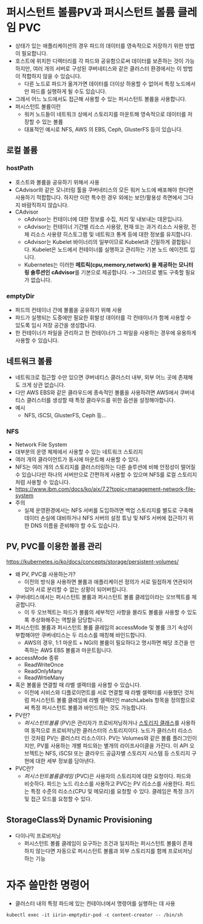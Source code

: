 # 퍼시스턴트 볼륨PV과 퍼시스턴트 볼륨 클레임 PVC
- 상태가 있는 애플리케이션의 경우 파드의 데이터를 영속적으로 저장하기 위한 방법이 필요합니다.
- 호스트에 위치한 디렉터리를 각 파드와 공유함으로써 데이터를 보존하는 것이 가능하지만, 여러 개의 서버로 구성된 쿠버네티스와 같은 클러스터 환경에서는 이 방법이 적합하지 않을 수 있습니다.
	- 다른 노드로 파드가 옮겨가면 데이터를 더이상 하용할 수 없어서 특정 노드에서만 파드를 실행하게 될 수도 있습니다.
- 그래서 어느 노드에서도 접근해 사용할 수 있는 퍼시스턴트 볼륨을 사용합니다.
- 퍼시스턴트 볼륨이란
	- 워커 노드들이 네트워크 상에서 스토리지를 마운트해 영속적으로 데이터를 저장할 수 있는 볼륨
	- 대표적인 예시로 NFS, AWS 의 EBS, Ceph, GlusterFS 등이 있습니다.

## 로컬 볼륨
### hostPath
- 호스트와 볼륨을 공유하기 위해서 사용
- CAdvisor와 같은 모니터링 툴을 쿠버네티스의 모든 워커 노드에 배포해야 한다면 사용하기 적합합니다. 하지만 이런 특수한 경우 외에는 보안/활용성 측면에서 그다지 바람직하지 않습니다.
- CAdvisor
	- cAdvisor는 컨테이너에 대한 정보를 수집, 처리 및 내보내는 데몬입니다.
	- cAdvisor는 컨테이너 기간별 리소스 사용량, 현재 또는 과거 리소스 사용량, 전체 리소스 사용량 히스토그램 및 네트워크 통계 등에 대한 정보를 유지합니다.
	- cAdvisor는 Kubelet 바이너리의 일부이므로 Kubelet과 긴밀하게 결합됩니다. Kubelet은 노드에서 컨테이너를 실행하고 관리하는 기본 노드 에이전트 입니다.
	- Kubernetes는 이러한 **메트릭(cpu,memory,network) 을 제공하는 모니터링 솔루션인** **cAdvisor**를 기본으로 제공합니다. -> 그러므로 별도 구축할 필요가 없습니다.

### emptyDir
- 파드의 컨테이너 간에 볼륨을 공유하기 위해 사용
- 파드가 실행되는 도중에만 필요한 휘발성 데이터를 각 컨테이너가 함께 사용할 수 있도록 임시 저장 공간을 생성합니다.
- 한 컨테이너가 파일을 관리하고 한 컨테이너가 그 파일을 사용하는 경우에 유용하게 사용할 수 있습니다.

## 네트워크 볼륨
- 네트워크로 접근할 수만 있으면 쿠버네티스 클러스터 내부, 외부 어느 곳에 존재해도 크게 상관 없습니다.
- 다만 AWS EBS와 같은 클라우드에 종속적인 볼륨을 사용하려면 AWS에서 쿠버네티스 클러스터를 생성할 때 특정 클라우드를 위한 옵션을 설정해야합니다.
- 예시
	- NFS, iSCSI, GlusterFS, Ceph 등...

### NFS
- Network File System
- 대부분의 운영 체제에서 사용할 수 있는 네트워크 스토리지
- 여러 개의 클라이언트가 동시에 마운트해 사용할 수 있다.
- NFS는 여러 개의 스토리지를 클러스터링하는 다른 솔루션에 비해 안정성이 떨어질 수 있습니다만 하나의 서버만으로 간편하게 사용할 수 있으며 NFS를 로컬 스토리지처럼 사용할 수 있습니다.
- https://www.ibm.com/docs/ko/aix/7.2?topic=management-network-file-system
- 주의
	- 실제 운영환경에서는 NFS 서버를 도입하려면 백업 스토리지를 별도로 구축해 데이터 손실에 대비하거나 NFS 서버의 설정 튜닝 및 NFS 서버에 접근하기 위한 DNS 이름을 준비해야 할 수도 있습니다.

## PV, PVC를 이용한 볼륨 관리
https://kubernetes.io/ko/docs/concepts/storage/persistent-volumes/
- 왜 PV, PVC를 사용하는가?
	- 이전의 방식을 사용하면 볼륨과 애플리케이션 정의가 서로 밀접하게 연관되어 있어 서로 분리할 수 없는 상황이 되어버립니다.
- 쿠버네티스에서는 퍼시스턴트 볼륨과 퍼시스턴트 볼륨 클레임이라는 오브젝트를 제공합니다.
	- 이 두 오브젝트는 파드가 볼륨의 세부적인 사항을 몰라도 볼륨을 사용할 수 있도록 추상화해주는 역할을 담당합니다.
- 퍼시스턴트 볼륨과 퍼시스턴트 볼륨 클레임의 accessMode 및 볼륨 크기 속성이 부합해야만 쿠버네티스는 두 리소스를 매칭해 바인드합니다.
	- AWS의 경우, 1:1 마운트 + NGi의 볼륨이 필요하다고 명시하면 해당 조건을 만족하는 AWS EBS 볼륨과 마운트됩니다.
- accessMode 종류
	- ReadWriteOnce
	- ReadOnlyMany
	- ReadWrtieMany
- 혹은 볼륨을 연결할 때 라벨 셀렉터를 사용할 수 있습니다.
	- 이전에 서비스와 디플로이먼트를 서로 연결할 때 라벨 셀렉터를 사용했던 것처럼 퍼시스턴트 볼륨 클레임에 라벨 셀렉터인 matchLabels 항목을 정의함으로써 특정 퍼시스턴트 볼륨과 바인드하는 것도 가능합니다.
- PV란?
	- _퍼시스턴트볼륨_ (PV)은 관리자가 프로비저닝하거나 [스토리지 클래스](https://kubernetes.io/ko/docs/concepts/storage/storage-classes/)를 사용하여 동적으로 프로비저닝한 클러스터의 스토리지이다. 노드가 클러스터 리소스인 것처럼 PV는 클러스터 리소스이다. PV는 Volumes와 같은 볼륨 플러그인이지만, PV를 사용하는 개별 파드와는 별개의 라이프사이클을 가진다. 이 API 오브젝트는 NFS, iSCSI 또는 클라우드 공급자별 스토리지 시스템 등 스토리지 구현에 대한 세부 정보를 담아낸다.
- PVC란?
	- _퍼시스턴트볼륨클레임_ (PVC)은 사용자의 스토리지에 대한 요청이다. 파드와 비슷하다. 파드는 노드 리소스를 사용하고 PVC는 PV 리소스를 사용한다. 파드는 특정 수준의 리소스(CPU 및 메모리)를 요청할 수 있다. 클레임은 특정 크기 및 접근 모드를 요청할 수 있다.

## StorageClass와 Dynamic Provisioning
- 다이나믹 프로비저닝
	- 퍼시스턴트 볼륨 클레임이 요구하는 조건과 일치하는 퍼시스턴트 볼륨이 존재하지 않는다면 자동으로 퍼시스턴트 볼륨과 외부 스토리지를 함께 프로비저닝하는 기능

# 자주 쓸만한 명령어
- 클러스터 내의 특정 파드에 있는 컨테이너에서 명령어를 실행하는 데 사용
```
kubectl exec -it iirin-emptydir-pod -c content-creator -- /bin/sh
```

